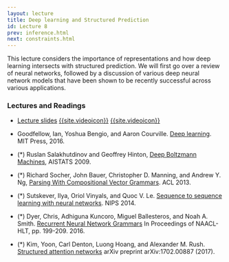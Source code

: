 ```yaml
---
layout: lecture
title: Deep learning and Structured Prediction
id: Lecture 8
prev: inference.html
next: constraints.html
---
```


This lecture considers the importance of representations and how deep
learning intersects with structured prediction. We will first go over
a review of neural networks, followed by a discussion of various deep
neural network models that have been shown to be recently successful
across various applications.


### Lectures and Readings

- [Lecture slides]({{site.lectures}}/slides/neural-networks-structures/neural-networks.pdf)
  [{{site.videoicon}}](https://www.youtube.com/watch?v=gZPmpYb1z5s&index=25&list=PLQyIezs6RFZKDSqQIBn-LKuFF2LTKMz3l)
  [{{site.videoicon}}](https://www.youtube.com/watch?v=Sy_a16CszpA&index=26&list=PLQyIezs6RFZKDSqQIBn-LKuFF2LTKMz3l)
	
- Goodfellow, Ian, Yoshua Bengio, and Aaron
  Courville. [Deep learning](http://www.deeplearningbook.org/). MIT
  Press, 2016.

-   (\*) Ruslan Salakhutdinov and Geoffrey Hinton, [Deep Boltzmann
    Machines](http://www.cs.toronto.edu/~fritz/absps/dbm.pdf),
    AISTATS 2009.

-   (\*) Richard Socher, John Bauer, Christopher D. Manning, and
    Andrew Y. Ng, [Parsing With Compositional Vector
    Grammars](http://nlp.stanford.edu/pubs/SocherBauerManningNg_ACL2013.pdf).
    ACL 2013.

- (\*) Sutskever, Ilya, Oriol Vinyals, and Quoc
  V. Le. [Sequence to sequence learning with neural networks](http://machinelearning.wustl.edu/mlpapers/paper_files/NIPS2014_5346.pdf). NIPS
  2014.
  
- (\*) Dyer, Chris, Adhiguna Kuncoro, Miguel Ballesteros, and Noah
  A. Smith. [Recurrent Neural Network Grammars](https://arxiv.org/pdf/1602.07776.pdf)
  In Proceedings of NAACL-HLT, pp. 199-209. 2016.

- (\*) Kim, Yoon, Carl Denton, Luong Hoang, and Alexander
  M. Rush. [Structured attention networks](https://arxiv.org/abs/1702.00887)
  arXiv preprint arXiv:1702.00887 (2017).
